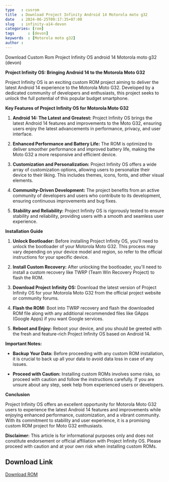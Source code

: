 ```yaml
---
type   : cusrom
title  : Download Project Infinity Android 14 Motorola moto g32
date   : 2024-06-25T09:17:35+07:00
slug   : infinity-a14-devon
categories: [rom]
tags      : [devon]
keywords  : [Motorola moto g32]
author : 
---
```


Download Custom Rom Project Infinity OS android 14 Motorola moto g32 (devon)

**Project Infinity OS: Bringing Android 14 to the Motorola Moto G32**

Project Infinity OS is an exciting custom ROM project aiming to deliver the latest Android 14 experience to the Motorola Moto G32. Developed by a dedicated community of developers and enthusiasts, this project seeks to unlock the full potential of this popular budget smartphone.

**Key Features of Project Infinity OS for Motorola Moto G32**

1. **Android 14: The Latest and Greatest:**  Project Infinity OS brings the latest Android 14 features and improvements to the Moto G32, ensuring users enjoy the latest advancements in performance, privacy, and user interface.

2. **Enhanced Performance and Battery Life:**  The ROM is optimized to deliver smoother performance and improved battery life, making the Moto G32 a more responsive and efficient device.

3. **Customization and Personalization:**  Project Infinity OS offers a wide array of customization options, allowing users to personalize their device to their liking. This includes themes, icons, fonts, and other visual elements.

4. **Community-Driven Development:**  The project benefits from an active community of developers and users who contribute to its development, ensuring continuous improvements and bug fixes.

5. **Stability and Reliability:**  Project Infinity OS is rigorously tested to ensure stability and reliability, providing users with a smooth and seamless user experience.

**Installation Guide**

1. **Unlock Bootloader:**  Before installing Project Infinity OS, you'll need to unlock the bootloader of your Motorola Moto G32. This process may vary depending on your device model and region, so refer to the official instructions for your specific device.

2. **Install Custom Recovery:**  After unlocking the bootloader, you'll need to install a custom recovery like TWRP (Team Win Recovery Project) to flash the ROM.

3. **Download Project Infinity OS:**  Download the latest version of Project Infinity OS for your Motorola Moto G32 from the official project website or community forums.

4. **Flash the ROM:**  Boot into TWRP recovery and flash the downloaded ROM file along with any additional recommended files like GApps (Google Apps) if you want Google services.

5. **Reboot and Enjoy:**  Reboot your device, and you should be greeted with the fresh and feature-rich Project Infinity OS based on Android 14.

**Important Notes:**

* **Backup Your Data:** Before proceeding with any custom ROM installation, it is crucial to back up all your data to avoid data loss in case of any issues.

* **Proceed with Caution:** Installing custom ROMs involves some risks, so proceed with caution and follow the instructions carefully. If you are unsure about any step, seek help from experienced users or developers.

**Conclusion**

Project Infinity OS offers an excellent opportunity for Motorola Moto G32 users to experience the latest Android 14 features and improvements while enjoying enhanced performance, customization, and a vibrant community. With its commitment to stability and user experience, it is a promising custom ROM project for Moto G32 enthusiasts.

**Disclaimer:** This article is for informational purposes only and does not constitute endorsement or official affiliation with Project Infinity OS. Please proceed with caution and at your own risk when installing custom ROMs.


## Download Link
[Download ROM](https://sourceforge.net/projects/infinity-x/files/devon/14/gapps/)